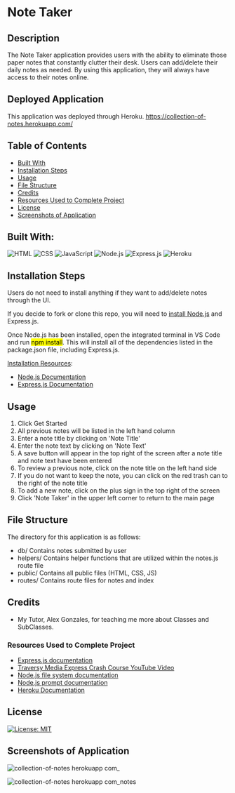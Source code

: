 # Note Taker

## Description
The Note Taker application provides users with the ability to eliminate those paper notes that constantly clutter their desk.  Users can add/delete their daily notes as needed.  By using this application, they will always have access to their notes online. 

## Deployed Application
This application was deployed through Heroku.
https://collection-of-notes.herokuapp.com/

## Table of Contents
- [Built With](#built-with)
- [Installation Steps](#installation-steps)
- [Usage](#usage)
- [File Structure](#file-structure)
- [Credits](#credits)
- [Resources Used to Complete Project](#resources-used-to-complete-project)
- [License](#license)
- [Screenshots of Application](#screenshots-of-application)

## Built With:
![HTML](https://img.shields.io/badge/HTML5-E34F26?style=for-the-badge&logo=html5&logoColor=white) ![CSS](https://img.shields.io/badge/CSS3-1572B6?style=for-the-badge&logo=css3&logoColor=white) ![JavaScript](https://img.shields.io/badge/JavaScript-323330?style=for-the-badge&logo=javascript&logoColor=F7DF1E) ![Node.js](https://img.shields.io/badge/Node.js-339933?style=for-the-badge&logo=nodedotjs&logoColor=white) ![Express.js](https://img.shields.io/badge/Express.js-000000?style=for-the-badge&logo=express&logoColor=white) ![Heroku](https://img.shields.io/badge/Heroku-430098?style=for-the-badge&logo=heroku&logoColor=white)

## Installation Steps
Users do not need to install anything if they want to add/delete notes through the UI.  

If you decide to fork or clone this repo, you will need to [install Node.js](https://nodejs.org/en/) and Express.js.  

Once Node.js has been installed, open the integrated terminal in VS Code and run <mark>npm install</mark>.  This will install all of the dependencies listed in the package.json file, including Express.js.   

<u>Installation Resources</u>:
 - [Node.js Documentation](https://nodejs.org/en/docs/)
 - [Express.js Documentation](https://expressjs.com/en/starter/installing.html)

## Usage
1. Click Get Started
2. All previous notes will be listed in the left hand column
3. Enter a note title by clicking on 'Note Title'
4. Enter the note text by clicking on 'Note Text'
5. A save button will appear in the top right of the screen after a note title and note text have been entered 
6. To review a previous note, click on the note title on the left hand side
7. If you do not want to keep the note, you can click on the red trash can to the right of the note title
8. To add a new note, click on the plus sign in the top right of the screen
9. Click 'Note Taker' in the upper left corner to return to the main page

## File Structure
The directory for this application is as follows:
- db/ Contains notes submitted by user
- helpers/ Contains helper functions that are utilized within the notes.js route file
- public/ Contains all public files (HTML, CSS, JS)
- routes/ Contains route files for notes and index

## Credits
- My Tutor, Alex Gonzales, for teaching me more about Classes and SubClasses.

### Resources Used to Complete Project
- [Express.js documentation](https://expressjs.com/)
- [Traversy Media Express Crash Course YouTube Video](https://www.youtube.com/watch?v=L72fhGm1tfE)
- [Node.js file system documentation](https://nodejs.dev/en/api/v19/fs/)
- [Node.js prompt documentation](https://nodejs.org/en/knowledge/command-line/how-to-prompt-for-command-line-input/)
- [Heroku Documentation](https://devcenter.heroku.com/categories/nodejs-support)

## License
[![License: MIT](https://img.shields.io/badge/License-MIT-yellow.svg)](https://opensource.org/licenses/MIT)

## Screenshots of Application
![collection-of-notes herokuapp com_](https://user-images.githubusercontent.com/107971753/213335452-8a87a031-680f-4bad-9ae7-63d12135846d.png)

![collection-of-notes herokuapp com_notes](https://user-images.githubusercontent.com/107971753/213335418-9ab10247-f05c-4bab-9060-8dc8e2c4649d.png)



